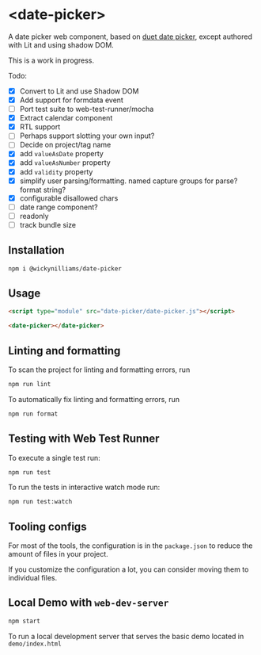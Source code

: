 # \<date-picker>

A date picker web component, based on [duet date picker](https://github.com/duetds/date-picker), except authored with Lit and using shadow DOM.

This is a work in progress.

Todo:

- [x] Convert to Lit and use Shadow DOM
- [x] Add support for formdata event
- [ ] Port test suite to web-test-runner/mocha
- [x] Extract calendar component
- [x] RTL support
- [ ] Perhaps support slotting your own input?
- [ ] Decide on project/tag name
- [x] add `valueAsDate` property
- [x] add `valueAsNumber` property
- [x] add `validity` property
- [x] simplify user parsing/formatting. named capture groups for parse? format string?
- [x] configurable disallowed chars
- [ ] date range component?
- [ ] readonly
- [ ] track bundle size

## Installation

```bash
npm i @wickynilliams/date-picker
```

## Usage

```html
<script type="module" src="date-picker/date-picker.js"></script>

<date-picker></date-picker>
```

## Linting and formatting

To scan the project for linting and formatting errors, run

```bash
npm run lint
```

To automatically fix linting and formatting errors, run

```bash
npm run format
```

## Testing with Web Test Runner

To execute a single test run:

```bash
npm run test
```

To run the tests in interactive watch mode run:

```bash
npm run test:watch
```

## Tooling configs

For most of the tools, the configuration is in the `package.json` to reduce the amount of files in your project.

If you customize the configuration a lot, you can consider moving them to individual files.

## Local Demo with `web-dev-server`

```bash
npm start
```

To run a local development server that serves the basic demo located in `demo/index.html`
